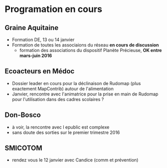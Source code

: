 # Programation en cours
## Graine Aquitaine
- Formation DE, 13 ou 14 janvier
- Formation de toutes les associaions du réseau **en cours de discussion**
  - formation des associations du dispositif Planète Précieuse, **OK entre mars-juin 2016**
## Ecoacteurs en Médoc
- Dossier leader en cours pour la déclinaison de Rudomap (plus exactement MapContrib) autour de l'alimentation
- Janvier, rencontre avec l'animatrice pour la prise en main de Rudomap pour l'utilisation dans des cadres scolaires ?
## Don-Bosco
- à voir, la rencontre avec l epublic est complexe
- sans doute des sorties sur le premier trimestre 2016
## SMICOTOM
- rendez vous le 12 janvier avec Candice (comm et prévention)
